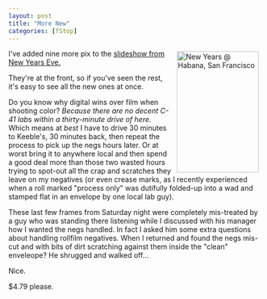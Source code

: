 ```yaml
---
layout: post
title: "More New"
categories: [fStop]
---
```

<a href="http://flickr.com/photos/bjorke/sets/1738718/show/"><img src="http://static.flickr.com/41/82387980_1f7600822d_m.jpg" width="162" height="240" title="New Years @ Habana, San Francisco" border=0 align="right" hspace=8 vspace=4 /></a>I've added nine more pix to the <a href="http://flickr.com/photos/bjorke/sets/1738718/show/">slideshow from New Years Eve.</a>

They're at the front, so if you've seen the rest, it's easy to see all the new ones at once.

Do you know why digital wins over film when shooting color? <i>Because there are no decent C-41 labs within a thirty-minute drive of here.</i> Which means at <i>best</i> I have to drive 30 minutes to Keeble's, 30 minutes back, then repeat the process to pick up the negs hours later. Or at worst bring it to anywhere local and then spend a good deal more than those two wasted hours trying to spot-out all the crap and scratches they leave on my negatives (or even crease marks, as I recently experienced when a roll marked "process only" was dutifully folded-up into a wad and stamped flat in an envelope by one local lab guy).

These last few frames from Saturday night were completely mis-treated by a guy who was standing there listening while I discussed with his manager how I wanted the negs handled. In fact I asked him some extra questions about handling rollfilm negatives. When I returned and found the negs mis-cut and with bits of dirt scratching against them inside the "clean" enveleope? He shrugged and walked off...

Nice.

$4.79 please.


